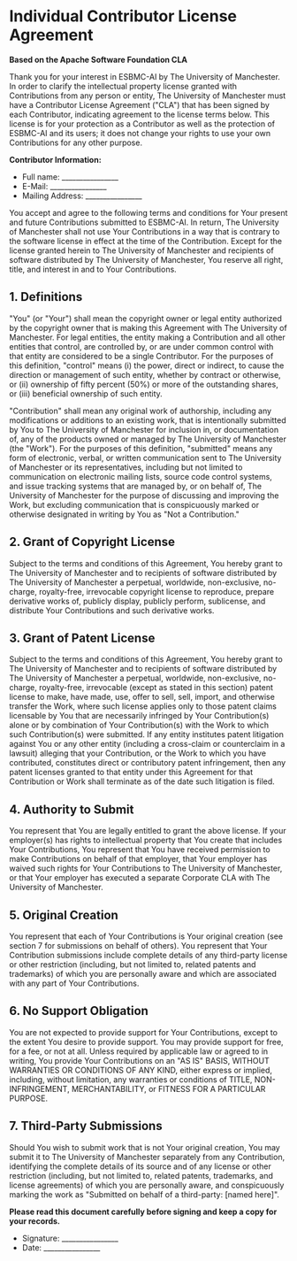 # Individual Contributor License Agreement

**Based on the Apache Software Foundation CLA**

Thank you for your interest in ESBMC-AI by The University of Manchester. In order to clarify the intellectual property license granted with Contributions from any person or entity, The University of Manchester  must have a Contributor License Agreement ("CLA") that has been signed by each Contributor, indicating agreement to the license terms below. This license is for your protection as a Contributor as well as the protection of ESBMC-AI and its users; it does not change your rights to use your own Contributions for any other purpose.

**Contributor Information:**

* Full name: ________________
* E-Mail: ________________
* Mailing Address: ________________

You accept and agree to the following terms and conditions for Your present and future Contributions submitted to ESBMC-AI. In return, The University of Manchester shall not use Your Contributions in a way that is contrary to the software license in effect at the time of the Contribution. Except for the license granted herein to The University of Manchester and recipients of software distributed by The University of Manchester, You reserve all right, title, and interest in and to Your Contributions.

## 1. Definitions

"You" (or "Your") shall mean the copyright owner or legal entity authorized by the copyright owner that is making this Agreement with The University of Manchester. For legal entities, the entity making a Contribution and all other entities that control, are controlled by, or are under common control with that entity are considered to be a single Contributor. For the purposes of this definition, "control" means (i) the power, direct or indirect, to cause the direction or management of such entity, whether by contract or otherwise, or (ii) ownership of fifty percent (50%) or more of the outstanding shares, or (iii) beneficial ownership of such entity.

"Contribution" shall mean any original work of authorship, including any modifications or additions to an existing work, that is intentionally submitted by You to The University of Manchester for inclusion in, or documentation of, any of the products owned or managed by The University of Manchester (the "Work"). For the purposes of this definition, "submitted" means any form of electronic, verbal, or written communication sent to The University of Manchester or its representatives, including but not limited to communication on electronic mailing lists, source code control systems, and issue tracking systems that are managed by, or on behalf of, The University of Manchester for the purpose of discussing and improving the Work, but excluding communication that is conspicuously marked or otherwise designated in writing by You as "Not a Contribution."

## 2. Grant of Copyright License

Subject to the terms and conditions of this Agreement, You hereby grant to The University of Manchester and to recipients of software distributed by The University of Manchester a perpetual, worldwide, non-exclusive, no-charge, royalty-free, irrevocable copyright license to reproduce, prepare derivative works of, publicly display, publicly perform, sublicense, and distribute Your Contributions and such derivative works.

## 3. Grant of Patent License

Subject to the terms and conditions of this Agreement, You hereby grant to The University of Manchester and to recipients of software distributed by The University of Manchester a perpetual, worldwide, non-exclusive, no-charge, royalty-free, irrevocable (except as stated in this section) patent license to make, have made, use, offer to sell, sell, import, and otherwise transfer the Work, where such license applies only to those patent claims licensable by You that are necessarily infringed by Your Contribution(s) alone or by combination of Your Contribution(s) with the Work to which such Contribution(s) were submitted. If any entity institutes patent litigation against You or any other entity (including a cross-claim or counterclaim in a lawsuit) alleging that your Contribution, or the Work to which you have contributed, constitutes direct or contributory patent infringement, then any patent licenses granted to that entity under this Agreement for that Contribution or Work shall terminate as of the date such litigation is filed.

## 4. Authority to Submit

You represent that You are legally entitled to grant the above license. If your employer(s) has rights to intellectual property that You create that includes Your Contributions, You represent that You have received permission to make Contributions on behalf of that employer, that Your employer has waived such rights for Your Contributions to The University of Manchester, or that Your employer has executed a separate Corporate CLA with The University of Manchester.

## 5. Original Creation

You represent that each of Your Contributions is Your original creation (see section 7 for submissions on behalf of others). You represent that Your Contribution submissions include complete details of any third-party license or other restriction (including, but not limited to, related patents and trademarks) of which you are personally aware and which are associated with any part of Your Contributions.

## 6. No Support Obligation

You are not expected to provide support for Your Contributions, except to the extent You desire to provide support. You may provide support for free, for a fee, or not at all. Unless required by applicable law or agreed to in writing, You provide Your Contributions on an "AS IS" BASIS, WITHOUT WARRANTIES OR CONDITIONS OF ANY KIND, either express or implied, including, without limitation, any warranties or conditions of TITLE, NON-INFRINGEMENT, MERCHANTABILITY, or FITNESS FOR A PARTICULAR PURPOSE.

## 7. Third-Party Submissions

Should You wish to submit work that is not Your original creation, You may submit it to The University of Manchester separately from any Contribution, identifying the complete details of its source and of any license or other restriction (including, but not limited to, related patents, trademarks, and license agreements) of which you are personally aware, and conspicuously marking the work as "Submitted on behalf of a third-party: [named here]".

**Please read this document carefully before signing and keep a copy for your records.**

* Signature: ________________
* Date: ________________

